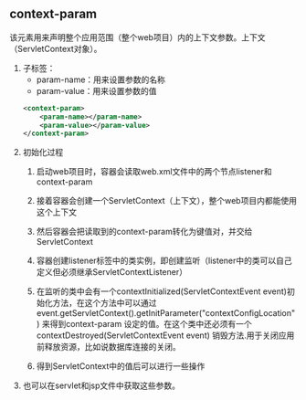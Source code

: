 ## context-param
该元素用来声明整个应用范围（整个web项目）内的上下文参数。上下文（ServletContext对象）。
1. 子标签：
    * param-name：用来设置参数的名称
    * param-value：用来设置参数的值
    ```xml
    <context-param>
        <param-name></param-name>
        <param-value></param-value>
    </context-param>
    ```
2. 初始化过程
    1. 启动web项目时，容器会读取web.xml文件中的两个节点listener和context-param
    
    2. 接着容器会创建一个ServletContext（上下文），整个web项目内都能使用这个上下文
    3. 然后容器会把读取到的context-param转化为键值对，并交给ServletContext
    4. 容器创建listener标签中的类实例，即创建监听（listener中的类可以自己定义但必须继承ServletContextListener）
    5. 在监听的类中会有一个contextInitialized(ServletContextEvent event)初始化方法，在这个方法中可以通过event.getServletContext().getInitParameter("contextConfigLocation") 来得到context-param 设定的值。在这个类中还必须有一个contextDestroyed(ServletContextEvent event) 销毁方法.用于关闭应用前释放资源，比如说数据库连接的关闭。
    6. 得到ServletContext中的值后可以进行一些操作
3. 也可以在servlet和jsp文件中获取这些参数。